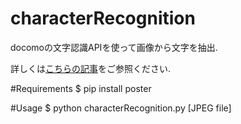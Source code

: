 # characterRecognition
docomoの文字認識APIを使って画像から文字を抽出.

詳しくは[こちらの記事](http://qiita.com/ichiroex/items/30ffaf53c504d7473bb4)をご参照ください.


#Requirements
    $ pip install poster

#Usage
    $ python characterRecognition.py [JPEG file]


